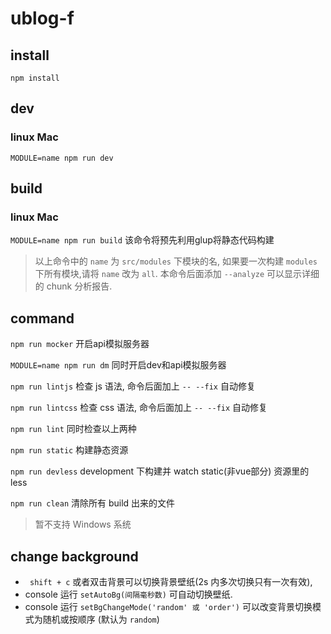 # ublog-f

## install

` npm install `

## dev

### linux Mac

` MODULE=name npm run dev `

## build

### linux Mac

` MODULE=name npm run build ` 该命令将预先利用glup将静态代码构建

> 以上命令中的 `name` 为 `src/modules` 下模块的名, 如果要一次构建 `modules` 下所有模块,请将 `name` 改为 `all`. 本命令后面添加 ` --analyze ` 可以显示详细的 chunk 分析报告.

## command

` npm run mocker ` 开启api模拟服务器

` MODULE=name npm run dm ` 同时开启dev和api模拟服务器

` npm run lintjs ` 检查 js 语法, 命令后面加上 `-- --fix` 自动修复

` npm run lintcss ` 检查 css 语法, 命令后面加上 `-- --fix` 自动修复

` npm run lint ` 同时检查以上两种

` npm run static ` 构建静态资源

` npm run devless ` development 下构建并 watch static(非vue部分) 资源里的 less

` npm run clean ` 清除所有 build 出来的文件

> 暂不支持 Windows 系统

## change background
* ` shift + c` 或者双击背景可以切换背景壁纸(2s 内多次切换只有一次有效),
* console 运行 `setAutoBg(间隔毫秒数)` 可自动切换壁纸.
* console 运行 `setBgChangeMode('random' 或 'order')` 可以改变背景切换模式为随机或按顺序 (默认为 `random`)


